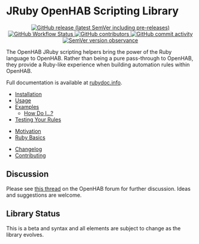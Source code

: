 # JRuby OpenHAB Scripting Library

<p align="center">
  <a href="https://github.com/ccutrer/openhab-jrubyscripting/releases">
    <img alt="GitHub release (latest SemVer including pre-releases)" src="https://img.shields.io/github/v/release/ccutrer/openhab-jrubyscripting?include_prereleases"/>
  </a>
  <a href="https://github.com/ccutrer/openhab-jrubyscripting/actions/workflows/workflow.yml?query=event%3Apush">
    <img alt="GitHub Workflow Status" src="https://img.shields.io/github/workflow/status/ccutrer/openhab-jrubyscripting/Openhab-JRuby-Scripting"/>
  </a>
  <a href="https://github.com/ccutrer/openhab-jrubyscripting/graphs/contributors">
    <img alt="GitHub contributors" src="https://img.shields.io/github/contributors/ccutrer/openhab-jrubyscripting"/>
  </a>
  <a href="https://github.com/ccutrer/openhab-jrubyscripting/graphs/commit-activity">
    <img alt="GitHub commit activity" src="https://img.shields.io/github/commit-activity/m/ccutrer/openhab-jrubyscripting">
  </a>
  <a href="https://semver.org/">
    <img alt="SemVer version observance" src="https://img.shields.io/badge/semver-2.0.0-blue"/>
  </a>
 </p>

The OpenHAB JRuby scripting helpers bring the power of the Ruby language to OpenHAB. Rather than being a pure pass-through to OpenHAB, they provide a Ruby-like experience when building automation rules within OpenHAB.

Full documentation is available at [rubydoc.info](https://rubydoc.info/gems/openhab-jrubyscripting/).

 * [Installation](docs/installation.md)
 * [Usage](docs/usage.md)
 * [Examples](docs/examples.md)
   * [How Do I...?](docs/examples/how_do_i.md)
 * [Testing Your Rules](docs/testing.md)

<!-- -->

 * [Motivation](docs/motivation.md)
 * [Ruby Basics](docs/ruby-basics.md)

<!-- -->

 * [Changelog](CHANGELOG.md)
 * [Contributing](CONTRIBUTING.md)

## Discussion

Please see [this thread](https://community.openhab.org/t/jruby-openhab-rules-system/110598) on the OpenHAB forum for further discussion. Ideas and suggestions are welcome.

## Library Status

This is a beta and syntax and all elements are subject to change as the library evolves.
